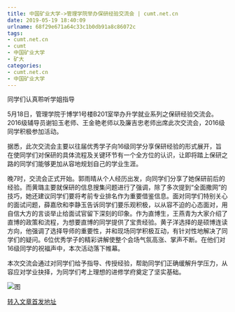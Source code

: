 ```yaml
---
title: 中国矿业大学->管理学院举办保研经验交流会 | cumt.net.cn
date: 2019-05-19 18:40:09
urlname: 68f29e671a64c33c1b0db91a8c86072c
tags: 
- cumt.net.cn
- cumt
- 中国矿业大学
- 矿大
categories:
- cumt.net.cn
- 中国矿业大学
---
```



同学们认真聆听学姐指导

5月18日，管理学院于博学1号楼B201室举办升学就业系列之保研经验交流会。2016级辅导员谢铅玉老师、王金艳老师以及廉吉忠老师出席此次交流会，2016级同学积极参加活动。

据悉，此次交流会主要以往届优秀学子向16级同学分享保研经验的形式展开，旨在使同学们对保研的具体流程及关键环节有一个全方位的认识，让即将踏上保研之路的同学们能够更加从容地规划自己的学业生涯。

晚7时，交流会正式开始。郭雨晴从个人经历出发，向同学们分享了她保研前后的经验。而黄璐主要就保研的信息搜集问题进行了强调，除了多次提到“全面撒网”的技巧，她还建议同学们要将考前专业排名作为重要借鉴信息。面对同学们特别关心的面试问题，薛嘉欣和李静玉告诉同学们要乐观积极，以从容不迫的心态面对，用自信大方的言谈举止给面试官留下深刻的印象。作为直博生，王燕青为大家介绍了直博的政策和流程，为想要直博的同学提供了宝贵经验。黄子洋选择的是硕博连读方向，他强调了选择导师的重要性，并和现场同学积极互动，有针对性地解决了同学们的疑问。6位优秀学子的精彩讲解使整个会场气氛高涨、掌声不断。在他们对16级同学的祝福声中，本次活动落下帷幕。

本次交流会通过对同学们给予指导、传授经验，帮助同学们正确缓解升学压力，从容应对学业抉择，为同学们考上理想的进修学府奠定了坚实基础。



![图](http://xwzx.cumt.edu.cn/_upload/article/images/fb/d2/a6b1f9264524bbb923f92a808d2c/3fa14dcd-e4f8-43a2-af0b-bd2b2868e5fe.jpg)

[转入文章首发地址](http://xwzx.cumt.edu.cn/04/53/c523a525395/page.htm)